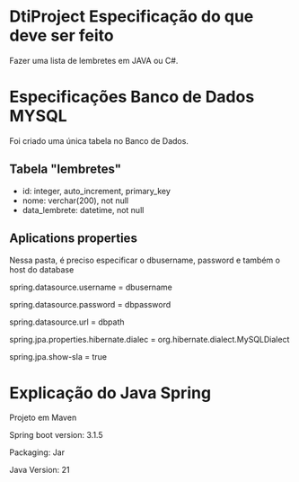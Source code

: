 # DtiProject Especificação do que deve ser feito
Fazer uma lista de lembretes em JAVA ou C#.

# Especificações Banco de Dados MYSQL
Foi criado uma única tabela no Banco de Dados.
## Tabela "lembretes"
* id: integer, auto_increment, primary_key
* nome: verchar(200), not null
* data_lembrete: datetime, not null

## Aplications properties
Nessa pasta, é preciso especificar o dbusername, password e também o host do database

spring.datasource.username = dbusername

spring.datasource.password = dbpassword

spring.datasource.url = dbpath

spring.jpa.properties.hibernate.dialec = org.hibernate.dialect.MySQLDialect

spring.jpa.show-sla = true

# Explicação do Java Spring
Projeto em Maven

Spring boot version: 3.1.5

Packaging: Jar

Java Version: 21

